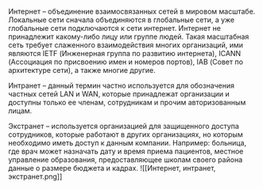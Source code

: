 Интернет – объединение взаимосвязанных сетей в мировом масштабе. Локальные сети сначала объединяются в глобальные сети, а уже глобальные сети подключаются к сети интернет. Интернет не принадлежит какому-либо лицу или группе людей. Такая масштабная сеть требует слаженного взаимодействия многих организаций, ими являются IETF (Инженерная группа по развитию интернета), ICANN (Ассоциация по присвоению имен и номеров портов), IAB (Совет по архитектуре сети), а также многие другие.

Интранет – данный термин частно используется для обозначения частных сетей LAN и WAN, которые принадлежат организации и доступны только ее членам, сотрудникам и прочим авторизованным лицам.

Экстранет – используется организацией для защищенного доступа сотрудников, которые работают в других организациях, но которым необходимо иметь доступ к данным компании. Например: больница, где врач может назначать дату и время приема пациентов, местное управление образования, предоставляющее школам своего района данные о размере бюджета и кадрах.
![[Интернет, интранет, экстранет.png]]
